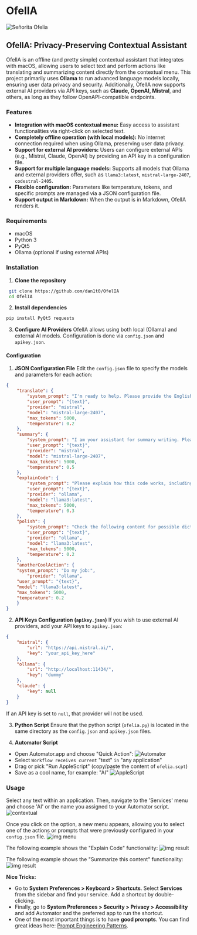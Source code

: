 # OfelIA
![Señorita Ofelia](img/ofelia.jpg)

## OfelIA: Privacy-Preserving Contextual Assistant
OfelIA is an offline (and pretty simple) contextual assistant that integrates with macOS, allowing users to select text and perform actions like translating and summarizing content directly from the contextual menu. This project primarily uses **Ollama** to run advanced language models locally, ensuring user data privacy and security. Additionally, OfelIA now supports external AI providers via API keys, such as **Claude, OpenAI, Mistral**, and others, as long as they follow OpenAPI-compatible endpoints.
  
### Features

- **Integration with macOS contextual menu:** Easy access to assistant functionalities via right-click on selected text.
- **Completely offline operation (with local models):** No internet connection required when using Ollama, preserving user data privacy.
- **Support for external AI providers:** Users can configure external APIs (e.g., Mistral, Claude, OpenAI) by providing an API key in a configuration file.
- **Support for multiple language models:** Supports all models that Ollama and external providers offer, such as `llama3:latest`, `mistral-large-2407`, `codestral-2405`.
- **Flexible configuration:** Parameters like temperature, tokens, and specific prompts are managed via a JSON configuration file.
- **Support output in Markdown:** When the output is in Markdown, OfelIA renders it.

### Requirements
- macOS
- Python 3
- PyQt5
- Ollama (optional if using external APIs)

### Installation

1. **Clone the repository**
```sh
 git clone https://github.com/dan1t0/OfelIA
 cd OfelIA
```

2. **Install dependencies**
```sh
pip install PyQt5 requests
```

3. **Configure AI Providers**
OfelIA allows using both local (Ollama) and external AI models. Configuration is done via `config.json` and `apikey.json`.

#### Configuration

1. **JSON Configuration File**
Edit the `config.json` file to specify the models and parameters for each action:
```json
{
    "translate": {
        "system_prompt": "I'm ready to help. Please provide the English sentence you'd like me to translate into Spanish. I'll respond only with the translated sentence.",
        "user_prompt": "{text}",
        "provider": "mistral",
        "model": "mistral-large-2407",
        "max_tokens": 5000,
        "temperature": 0.2
    },
    "summary": {
        "system_prompt": "I am your assistant for summary writing. Please provide the text you'd like me to summarize. If the text is in Spanish I will respond in Spanish, if not I will respond in English. I will add the main points and key details in the summary.",
        "user_prompt": "{text}",
        "provider": "mistral",
        "model": "mistral-large-2407",
        "max_tokens": 5000,
        "temperature": 0.5
    },
    "explainCode": {
        "system_prompt": "Please explain how this code works, including any key concepts or algorithms used.",
        "user_prompt": "{text}",
        "provider": "ollama",
        "model": "llama3:latest",
        "max_tokens": 5000,
        "temperature": 0.3
    },
    "polish": {
        "system_prompt": "Check the following content for possible diction and grammar problems, and polish it carefully. I'll respond only with the fixed sentence.",
        "user_prompt": "{text}",
        "provider": "ollama",
        "model": "llama3:latest",
        "max_tokens": 5000,
        "temperature": 0.2
    },
	"anotherCoolAction": {
	"system_prompt": "Do my job:",
        "provider": "ollama",
	"user_prompt": "{text}",
	"model": "llama3:latest",
	"max_tokens": 5000,
	"temperature": 0.2
	}
}
```

2. **API Keys Configuration (`apikey.json`)**
If you wish to use external AI providers, add your API keys to `apikey.json`:
```json
{
    "mistral": {
        "url": "https://api.mistral.ai/",
        "key": "your_api_key_here"
    },
    "ollama": {
        "url": "http://localhost:11434/",
        "key": "dummy"
    },
    "claude": {
        "key": null
    }
}
```
If an API key is set to `null`, that provider will not be used.

3. **Python Script**
Ensure that the python script (`ofelia.py`) is located in the same directory as the `config.json` and `apikey.json` files.

4. **Automator Script**
* Open Automator.app and choose "Quick Action":
![Automator](img/automator.png)
* Select `Workflow receives current` "text" `in` "any application"
* Drag or pick "Run AppleScript" (copy/paste the content of `ofelia.scpt`)
* Save as a cool name, for example: "AI"
![AppleScript](img/AppleScript.png)

### Usage
Select any text within an application. Then, navigate to the 'Services' menu and choose 'AI' or the name you assigned to your Automator script.
![contextual](img/contextual.png)

Once you click on the option, a new menu appears, allowing you to select one of the actions or prompts that were previously configured in your `config.json` file.
![img menu](img/menu.png)

The following example shows the "Explain Code" functionality:
![img result](img/code.png)

The following example shows the "Summarize this content" functionality:
![img result](img/summary.png)

**Nice Tricks:**
* Go to **System Preferences > Keyboard > Shortcuts**. Select **Services** from the sidebar and find your service. Add a shortcut by double-clicking. 
* Finally, go to **System Preferences > Security > Privacy > Accessibility** and add Automator and the preferred app to run the shortcut.
* One of the most important things is to have **good prompts**. You can find great ideas here: [Prompt Engineering Patterns](https://github.com/danielmiessler/fabric/tree/main/patterns).
